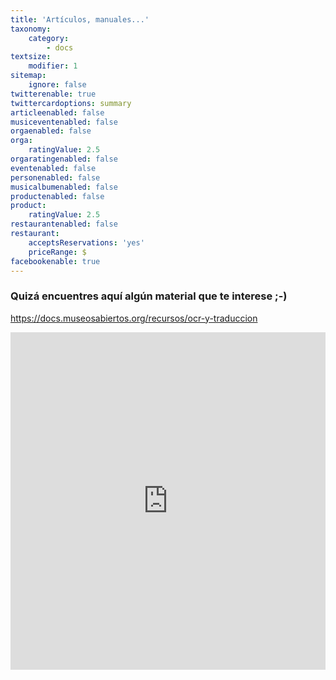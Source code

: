 ```yaml
---
title: 'Artículos, manuales...'
taxonomy:
    category:
        - docs
textsize:
    modifier: 1
sitemap:
    ignore: false
twitterenable: true
twittercardoptions: summary
articleenabled: false
musiceventenabled: false
orgaenabled: false
orga:
    ratingValue: 2.5
orgaratingenabled: false
eventenabled: false
personenabled: false
musicalbumenabled: false
productenabled: false
product:
    ratingValue: 2.5
restaurantenabled: false
restaurant:
    acceptsReservations: 'yes'
    priceRange: $
facebookenable: true
---
```


### Quizá encuentres aquí algún material que te interese ;-)

https://docs.museosabiertos.org/recursos/ocr-y-traduccion


<div style="padding: 0; padding-bottom: 107.20898100172712%; position: relative;  display: block; height: 0;"><iframe style="position: absolute;  top: 0; bottom: 0; left: 0; width: 100%; height: 100%; border: 0;" src="https://gallica.bnf.fr/ark:/12148/bpt6k9798333w/f1.image.mini"></iframe></div>
